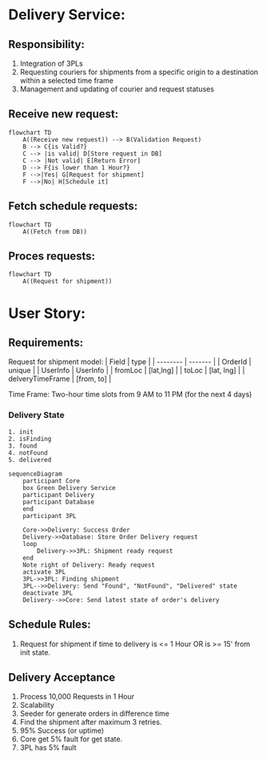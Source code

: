 # Delivery Service:
## Responsibility:
1. Integration of 3PLs
2. Requesting couriers for shipments from a specific origin to a destination within a selected time frame
3. Management and updating of courier and request statuses

## Receive new request:
```mermaid
flowchart TD
    A((Receive new request)) --> B(Validation Request)
    B --> C{is Valid?}
    C --> |is valid| D[Store request in DB]
    C --> |Not valid| E[Return Error]
    D --> F{is lower than 1 Hour?}
    F -->|Yes| G[Request for shipment]
    F -->|No| H[Schedule it]
```

## Fetch schedule requests:
```mermaid
flowchart TD
    A((Fetch from DB))
```

## Proces requests:
```mermaid
flowchart TD
    A((Request for shipment))
```

# User Story:
## Requirements:
Request for shipment model:
| Field    | type |
| -------- | ------- |
| OrderId  | unique    |
| UserInfo | UserInfo     |
| fromLoc  | [lat,lng]    |
| toLoc    | [lat, lng] |
| delveryTimeFrame | [from, to] |

Time Frame: Two-hour time slots from 9 AM to 11 PM (for the next 4 days)


### Delivery State
    1. init
    2. isFinding
    3. found
    4. notFound
    5. delivered

```mermaid
sequenceDiagram
    participant Core
    box Green Delivery Service
    participant Delivery
    participant Database
    end
    participant 3PL

    Core->>Delivery: Success Order
    Delivery->>Database: Store Order Delivery request
    loop
        Delivery->>3PL: Shipment ready request
    end
    Note right of Delivery: Ready request
    activate 3PL
    3PL->>3PL: Finding shipment
    3PL-->>Delivery: Send "Found", "NotFound", "Delivered" state
    deactivate 3PL
    Delivery-->>Core: Send latest state of order's delivery
```

## Schedule Rules:
1. Request for shipment if time to delivery is <= 1 Hour OR is >= 15' from init state.

## Delivery Acceptance 
1. Process 10,000 Requests in 1 Hour
2. Scalability
3. Seeder for generate orders in difference time
4. Find the shipment after maximum 3 retries.
5. 95% Success (or uptime)
6. Core get 5% fault for get state.
7. 3PL has 5% fault 

